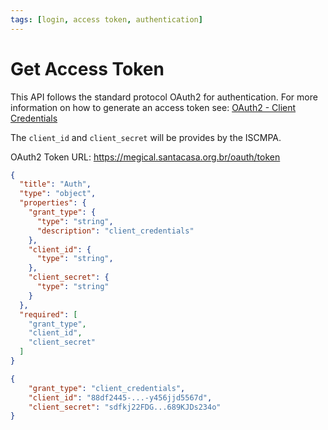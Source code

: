 ```yaml
---
tags: [login, access token, authentication]
---
```


# Get Access Token

This API follows the standard protocol OAuth2 for authentication.
For more information on how to generate an access token see: [OAuth2 - Client Credentials](https://www.oauth.com/oauth2-servers/access-tokens/client-credentials/)

The `client_id` and `client_secret` will be provides by the ISCMPA.

OAuth2 Token URL: https://megical.santacasa.org.br/oauth/token

<!--
type: tab
title: Schema
-->

```json json_schema
{
  "title": "Auth",
  "type": "object",
  "properties": {
    "grant_type": {
      "type": "string",
      "description": "client_credentials"
    },
    "client_id": {
      "type": "string",
    },
    "client_secret": {
      "type": "string"
    }    
  },
  "required": [
    "grant_type",
    "client_id",
    "client_secret"
  ]
}
```

<!--
type: tab
title: Example
-->

```json
{
    "grant_type": "client_credentials",
    "client_id": "88df2445-...-y456jjd5567d",
    "client_secret": "sdfkj22FDG...689KJDs234o"
}
```

<!-- type: tab-end -->